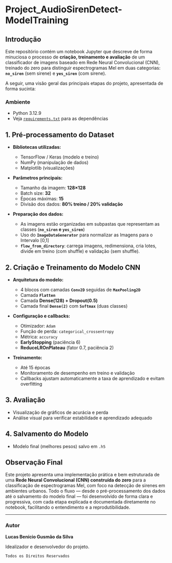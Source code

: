 # Project_AudioSirenDetect-ModelTraining

## Introdução

Este repositório contém um notebook Jupyter que descreve de forma minuciosa o processo de **criação, treinamento e avaliação** de um classificador de imagens baseado em Rede Neural Convolucional (CNN), treinado do zero para distinguir espectrogramas Mel em duas categorias: **`no_siren`** (sem sirene) e **`yes_siren`** (com sirene).

A seguir, uma visão geral das principais etapas do projeto, apresentada de forma sucinta:

### Ambiente
- Python 3.12.9
- Veja [`requirements.txt`](https://github.com/lukebgds/Project_AudioSirenDetect-ModelTraining/blob/main/requirements.txt) para as dependências

## 1. Pré-processamento do Dataset

- **Bibliotecas utilizadas:**
  - TensorFlow / Keras (modelo e treino)
  - NumPy (manipulação de dados)
  - Matplotlib (visualizações)

- **Parâmetros principais:**
  - Tamanho da imagem: **128×128**
  - Batch size: **32**
  - Épocas máximas: **15**
  - Divisão dos dados: **80% treino / 20% validação**

- **Preparação dos dados:**
  - As imagens estão organizadas em subpastas que representam as classes (**`no_siren` e `yes_siren`**)
  - Uso do **`ImageDataGenerator`** para normalizar as Imagens para o Intervalo [0,1]
  - **`flow_from_directory`**: carrega imagens, redimensiona, cria lotes, divide em treino (com shuffle) e validação (sem shuffle).

## 2. Criação e Treinamento do Modelo CNN

- **Arquitetura do modelo:**
  - 4 blocos com camadas **`Conv2D`** seguidas de **`MaxPooling2D`**
  - Camada **`Flatten`**
  - Camada **Dense(128) + Dropout(0.5)**  
  - Camada final **`Dense(2)`** com **`Softmax`** (duas classes)

- **Configuração e callbacks:**
  - Otimizador: `Adam`  
  - Função de perda: `categorical_crossentropy`  
  - Métrica: `accuracy`  
  - **EarlyStopping** (paciência 6)  
  - **ReduceLROnPlateau** (fator 0.7, paciência 2)

- **Treinamento:**
  - Até 15 épocas
  - Monitoramento de desempenho em treino e validação
  - Callbacks ajustam automaticamente a taxa de aprendizado e evitam overfitting

## 3. Avaliação

- Visualização de gráficos de acurácia e perda
- Análise visual para verificar estabilidade e aprendizado adequado

## 4. Salvamento do Modelo

- Modelo final (melhores pesos) salvo em `.h5`

## Observação Final

Este projeto apresenta uma implementação prática e bem estruturada de uma **Rede Neural Convolucional (CNN) construída do zero** para a classificação de espectrogramas Mel, com foco na detecção de sirenes em ambientes urbanos. Todo o fluxo — desde o pré-processamento dos dados até o salvamento do modelo final — foi desenvolvido de forma clara e progressiva, com cada etapa explicada e documentada diretamente no notebook, facilitando o entendimento e a reprodutibilidade.

---

### Autor

**Lucas Benício Gusmão da Silva**

Idealizador e desenvolvedor do projeto.

`Todos os Direitos Reservados`
